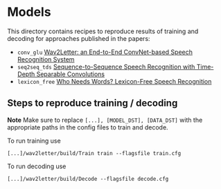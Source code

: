 # Models

This directory contains recipes to reproduce results of training and decoding for approaches published in the papers:
- `conv_glu` [Wav2Letter: an End-to-End ConvNet-based Speech Recognition System](https://arxiv.org/pdf/1609.03193.pdf)
- `seq2seq_tds` [Sequence-to-Sequence Speech Recognition with Time-Depth Separable Convolutions](https://arxiv.org/abs/1904.02619)
- `lexicon_free` [Who Needs Words? Lexicon-Free Speech Recognition](https://arxiv.org/abs/1904.04479)

## Steps to reproduce training / decoding

**Note** Make sure to replace `[...], [MODEL_DST], [DATA_DST]` with the appropriate paths in the config files to train and decode.

To run training use
```
[...]/wav2letter/build/Train train --flagsfile train.cfg
```

To run decoding use
```
[...]/wav2letter/build/Decode --flagsfile decode.cfg
```
